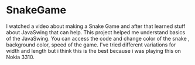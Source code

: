 # SnakeGame
I watched a video about making a Snake Game and after that learned stuff about JavaSwing that can help. This project helped me understand basics of the JavaSwing.
You can access the code and change color of the snake , background color, speed of the game.
I've tried different variations for width and length but i think this is the best because i was playing this on Nokia 3310.
